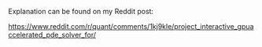 Explanation can be found on my Reddit post:

https://www.reddit.com/r/quant/comments/1kj9kle/project_interactive_gpuaccelerated_pde_solver_for/
